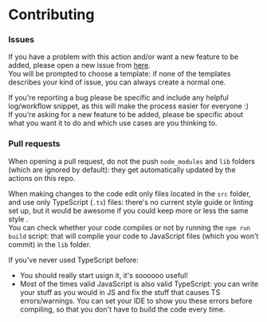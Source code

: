 # Contributing

### Issues
If you have a problem with this action and/or want a new feature to be added, please open a new issue from [here](https://github.com/EndBug/version-check/issues/new/choose).  
You will be prompted to choose a template: if none of the templates describes your kind of issue, you can always create a normal one.

If you're reporting a bug please be specific and include any helpful log/workflow snippet, as this will make the process easier for everyone :)  
If you're asking for a new feature to be added, please be specific about what you want it to do and which use cases are you thinking to.

### Pull requests
When opening a pull request, do not the push `node_modules` and `lib` folders (which are ignored by default): they get automatically updated by the actions on this repo.  

When making changes to the code edit only files located in the `src` folder, and use only TypeScript (`.ts`) files: there's no current style guide or linting set up, but it would be awesome if you could keep more or less the same style .  
You can check whether your code compiles or not by running the `npm run build` script: that will compile your code to JavaScript files (which you won't commit) in the `lib` folder.  

If you've never used TypeScript before:
- You should really start usign it, it's soooooo useful!
- Most of the times valid JavaScript is also valid TypeScript: you can write your stuff as you would in JS and fix the stuff that causes TS errors/warnings. You can set your IDE to show you these errors before compiling, so that you don't have to build the code every time.
